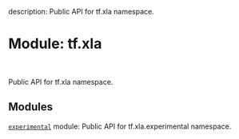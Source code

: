 description: Public API for tf.xla namespace.

<div itemscope itemtype="http://developers.google.com/ReferenceObject">
<meta itemprop="name" content="tf.xla" />
<meta itemprop="path" content="Stable" />
</div>

# Module: tf.xla

<!-- Insert buttons and diff -->

<table class="tfo-notebook-buttons tfo-api nocontent" align="left">

</table>



Public API for tf.xla namespace.



## Modules

[`experimental`](../tf/xla/experimental.md) module: Public API for tf.xla.experimental namespace.

